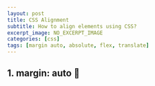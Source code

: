 ```yaml
---
layout: post
title: CSS Alignment
subtitle: How to align elements using CSS?
excerpt_image: NO_EXCERPT_IMAGE
categories: [css]
tags: [margin auto, absolute, flex, translate]
---
```


<script async src="https://cpwebassets.codepen.io/assets/embed/ei.js"></script>
<style>
.green-box {
  width: 500px;
  height: 300px;
  background-color: mediumseagreen;
}
.green-box__coral-box {
  width: 100px;
  height: 100px;
  background-color: coral;
}
</style>

## 1. margin: auto 👩‍

